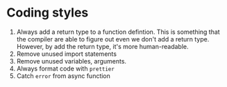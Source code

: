 # Coding styles

1. Always add a return type to a function defintion. This is something that the compiler are able to figure out even we don't add a return type. However, by add the return type, it's more human-readable.
2. Remove unused import statements
3. Remove unused variables, arguments.
4. Always format code with `prettier`
5. Catch `error` from async function
